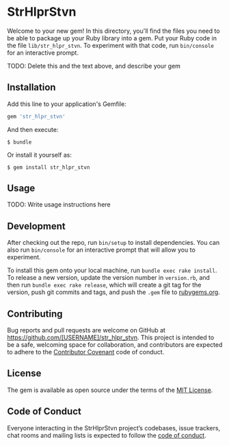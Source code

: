 # StrHlprStvn

Welcome to your new gem! In this directory, you'll find the files you need to be able to package up your Ruby library into a gem. Put your Ruby code in the file `lib/str_hlpr_stvn`. To experiment with that code, run `bin/console` for an interactive prompt.

TODO: Delete this and the text above, and describe your gem

## Installation

Add this line to your application's Gemfile:

```ruby
gem 'str_hlpr_stvn'
```

And then execute:

    $ bundle

Or install it yourself as:

    $ gem install str_hlpr_stvn

## Usage

TODO: Write usage instructions here

## Development

After checking out the repo, run `bin/setup` to install dependencies. You can also run `bin/console` for an interactive prompt that will allow you to experiment.

To install this gem onto your local machine, run `bundle exec rake install`. To release a new version, update the version number in `version.rb`, and then run `bundle exec rake release`, which will create a git tag for the version, push git commits and tags, and push the `.gem` file to [rubygems.org](https://rubygems.org).

## Contributing

Bug reports and pull requests are welcome on GitHub at https://github.com/[USERNAME]/str_hlpr_stvn. This project is intended to be a safe, welcoming space for collaboration, and contributors are expected to adhere to the [Contributor Covenant](http://contributor-covenant.org) code of conduct.

## License

The gem is available as open source under the terms of the [MIT License](https://opensource.org/licenses/MIT).

## Code of Conduct

Everyone interacting in the StrHlprStvn project’s codebases, issue trackers, chat rooms and mailing lists is expected to follow the [code of conduct](https://github.com/[USERNAME]/str_hlpr_stvn/blob/master/CODE_OF_CONDUCT.md).
